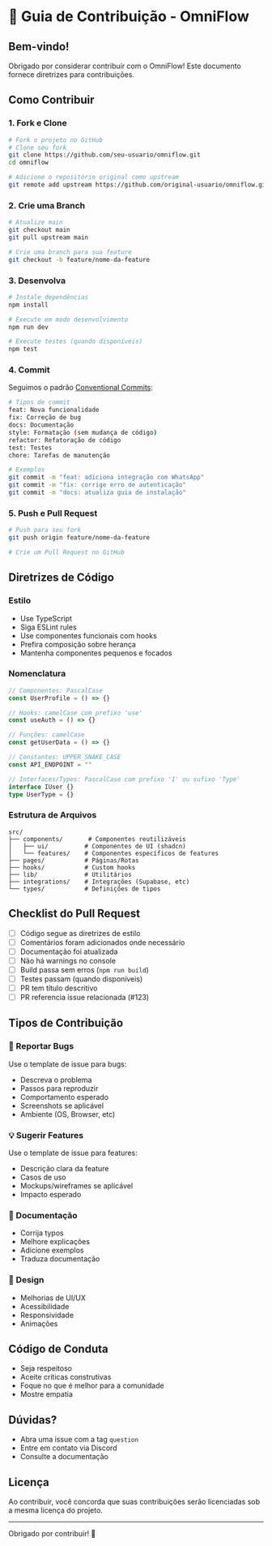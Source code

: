 # 🤝 Guia de Contribuição - OmniFlow

## Bem-vindo!

Obrigado por considerar contribuir com o OmniFlow! Este documento fornece diretrizes para contribuições.

## Como Contribuir

### 1. Fork e Clone

```bash
# Fork o projeto no GitHub
# Clone seu fork
git clone https://github.com/seu-usuario/omniflow.git
cd omniflow

# Adicione o repositório original como upstream
git remote add upstream https://github.com/original-usuario/omniflow.git
```

### 2. Crie uma Branch

```bash
# Atualize main
git checkout main
git pull upstream main

# Crie uma branch para sua feature
git checkout -b feature/nome-da-feature
```

### 3. Desenvolva

```bash
# Instale dependências
npm install

# Execute em modo desenvolvimento
npm run dev

# Execute testes (quando disponíveis)
npm test
```

### 4. Commit

Seguimos o padrão [Conventional Commits](https://www.conventionalcommits.org/):

```bash
# Tipos de commit
feat: Nova funcionalidade
fix: Correção de bug
docs: Documentação
style: Formatação (sem mudança de código)
refactor: Refatoração de código
test: Testes
chore: Tarefas de manutenção

# Exemplos
git commit -m "feat: adiciona integração com WhatsApp"
git commit -m "fix: corrige erro de autenticação"
git commit -m "docs: atualiza guia de instalação"
```

### 5. Push e Pull Request

```bash
# Push para seu fork
git push origin feature/nome-da-feature

# Crie um Pull Request no GitHub
```

## Diretrizes de Código

### Estilo

- Use TypeScript
- Siga ESLint rules
- Use componentes funcionais com hooks
- Prefira composição sobre herança
- Mantenha componentes pequenos e focados

### Nomenclatura

```typescript
// Componentes: PascalCase
const UserProfile = () => {}

// Hooks: camelCase com prefixo 'use'
const useAuth = () => {}

// Funções: camelCase
const getUserData = () => {}

// Constantes: UPPER_SNAKE_CASE
const API_ENDPOINT = ""

// Interfaces/Types: PascalCase com prefixo 'I' ou sufixo 'Type'
interface IUser {}
type UserType = {}
```

### Estrutura de Arquivos

```
src/
├── components/       # Componentes reutilizáveis
│   ├── ui/          # Componentes de UI (shadcn)
│   └── features/    # Componentes específicos de features
├── pages/           # Páginas/Rotas
├── hooks/           # Custom hooks
├── lib/             # Utilitários
├── integrations/    # Integrações (Supabase, etc)
└── types/           # Definições de tipos
```

## Checklist do Pull Request

- [ ] Código segue as diretrizes de estilo
- [ ] Comentários foram adicionados onde necessário
- [ ] Documentação foi atualizada
- [ ] Não há warnings no console
- [ ] Build passa sem erros (`npm run build`)
- [ ] Testes passam (quando disponíveis)
- [ ] PR tem título descritivo
- [ ] PR referencia issue relacionada (#123)

## Tipos de Contribuição

### 🐛 Reportar Bugs

Use o template de issue para bugs:
- Descreva o problema
- Passos para reproduzir
- Comportamento esperado
- Screenshots se aplicável
- Ambiente (OS, Browser, etc)

### 💡 Sugerir Features

Use o template de issue para features:
- Descrição clara da feature
- Casos de uso
- Mockups/wireframes se aplicável
- Impacto esperado

### 📝 Documentação

- Corrija typos
- Melhore explicações
- Adicione exemplos
- Traduza documentação

### 🎨 Design

- Melhorias de UI/UX
- Acessibilidade
- Responsividade
- Animações

## Código de Conduta

- Seja respeitoso
- Aceite críticas construtivas
- Foque no que é melhor para a comunidade
- Mostre empatia

## Dúvidas?

- Abra uma issue com a tag `question`
- Entre em contato via Discord
- Consulte a documentação

## Licença

Ao contribuir, você concorda que suas contribuições serão licenciadas sob a mesma licença do projeto.

---

Obrigado por contribuir! 🎉
